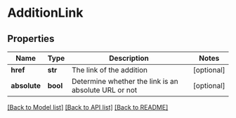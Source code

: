 # AdditionLink

## Properties
Name | Type | Description | Notes
------------ | ------------- | ------------- | -------------
**href** | **str** | The link of the addition | [optional] 
**absolute** | **bool** | Determine whether the link is an absolute URL or not | [optional] 

[[Back to Model list]](../README.md#documentation-for-models) [[Back to API list]](../README.md#documentation-for-api-endpoints) [[Back to README]](../README.md)

